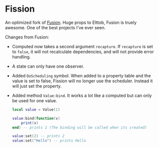 # Fission

An optimized fork of [Fusion](https://github.com/Elttob/Fusion).
Huge props to Elttob, Fusion is truely awesome. One of the best projects I've ever seen.

Changes from Fusion:

-   Computed now takes a second argument `recapture`. If `recapture` is set to `false`, it will not recalculate dependencies, and will not provide error handling.
-   A state can only have one observer.
-   Added `DoScheduling` symbol. When added to a property table and the value is set to false, Fission will no longer use the scheduler. Instead it will just set the property.
-   Added method `Value:bind`. It works a lot like a computed but can only be used for one value.

    ```lua
    local value = Value(1)

    value:bind(function(v)
        print(v)
    end) -- prints 1 (The binding will be called when its created)

    value:set(2) -- prints 2
    value:set("Hello") -- prints Hello
    ```
